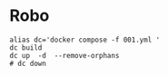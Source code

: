 # Robo

```
alias dc='docker compose -f 001.yml '
dc build 
dc up  -d  --remove-orphans 
# dc down
```
